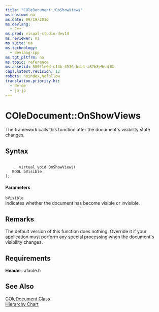 ```yaml
---
title: "COleDocument::OnShowViews"
ms.custom: na
ms.date: 09/19/2016
ms.devlang: 
  - C++
ms.prod: visual-studio-dev14
ms.reviewer: na
ms.suite: na
ms.technology: 
  - devlang-cpp
ms.tgt_pltfrm: na
ms.topic: reference
ms.assetid: 500f1e6d-c14b-4536-bcb4-a87b8e9eaf0b
caps.latest.revision: 12
robots: noindex,nofollow
translation.priority.ht: 
  - de-de
  - ja-jp
---
```

# COleDocument::OnShowViews
The framework calls this function after the document's visibility state changes.  
  
## Syntax  
  
```  
  
      virtual void OnShowViews(  
   BOOL bVisible   
);  
```  
  
#### Parameters  
 `bVisible`  
 Indicates whether the document has become visible or invisible.  
  
## Remarks  
 The default version of this function does nothing. Override it if your application must perform any special processing when the document's visibility changes.  
  
## Requirements  
 **Header:** afxole.h  
  
## See Also  
 [COleDocument Class](../vs140/COleDocument-Class.md)   
 [Hierarchy Chart](../vs140/Hierarchy-Chart.md)